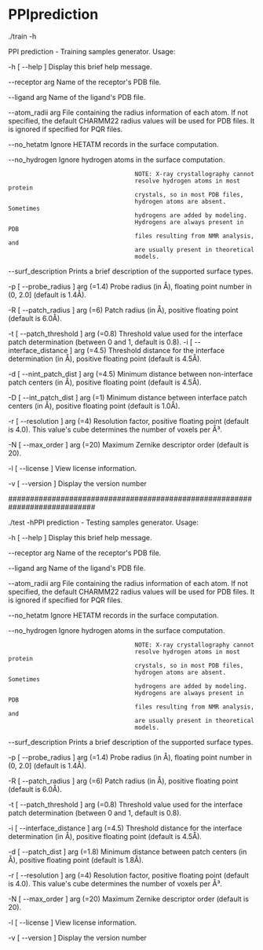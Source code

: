 # PPIprediction

./train -h

PPI prediction - Training samples generator. Usage:

  -h [ --help ]                         Display this brief help message.
  
  --receptor arg                        Name of the receptor's PDB file.
  
  --ligand arg                          Name of the ligand's PDB file.
  
  --atom_radii arg                      File containing the radius information 
                                        of each atom. If not specified, the 
                                        default CHARMM22 radius values will be 
                                        used for PDB files. It is ignored if 
                                        specified for PQR files.
                                        
  --no_hetatm                           Ignore HETATM records in the surface 
                                        computation.
                                        
  --no_hydrogen                         Ignore hydrogen atoms in the surface 
                                        computation.
                                      
                                        NOTE: X-ray crystallography cannot 
                                        resolve hydrogen atoms in most protein 
                                        crystals, so in most PDB files, 
                                        hydrogen atoms are absent. Sometimes 
                                        hydrogens are added by modeling. 
                                        Hydrogens are always present in PDB 
                                        files resulting from NMR analysis, and 
                                        are usually present in theoretical 
                                        models.
                                        
  --surf_description                    Prints a brief description of the 
                                        supported surface types.
                                        
  -p [ --probe_radius ] arg (=1.4)      Probe radius (in Å), floating point 
                                        number in (0, 2.0] (default is 1.4Å).
                                        
  -R [ --patch_radius ] arg (=6)        Patch radius (in Å), positive floating
                                        point (default is 6.0Å).
                                        
  -t [ --patch_threshold ] arg (=0.8)   Threshold value used for the interface 
                                        patch determination (between 0 and 1, 
                                        default is 0.8).
  -i [ --interface_distance ] arg (=4.5)
                                        Threshold distance for the interface 
                                        determination (in Å), positive 
                                        floating point (default is 4.5Å).
                                        
  -d [ --nint_patch_dist ] arg (=4.5)   Minimum distance between non-interface 
                                        patch centers (in Å), positive 
                                        floating point (default is 4.5Å).
                                        
  -D [ --int_patch_dist ] arg (=1)      Minimum distance between interface 
                                        patch centers (in Å), positive 
                                        floating point (default is 1.0Å).
                                        
  -r [ --resolution ] arg (=4)          Resolution factor, positive floating 
                                        point (default is 4.0). This value's 
                                        cube determines the number of voxels 
                                        per Å³.
                                        
  -N [ --max_order ] arg (=20)          Maximum Zernike descriptor order 
                                        (default is 20).
                                        
  -l [ --license ]                      View license information.
  
  -v [ --version ]                      Display the version number
  
############################################################################

./test -hPPI prediction - Testing samples generator. Usage:

  -h [ --help ]                         Display this brief help message.
  
  --receptor arg                        Name of the receptor's PDB file.
  
  --ligand arg                          Name of the ligand's PDB file.
  
  --atom_radii arg                      File containing the radius information 
                                        of each atom. If not specified, the 
                                        default CHARMM22 radius values will be 
                                        used for PDB files. It is ignored if 
                                        specified for PQR files.
                                        
  --no_hetatm                           Ignore HETATM records in the surface 
                                        computation.
                                        
  --no_hydrogen                         Ignore hydrogen atoms in the surface 
                                        computation.
                                        
                                        NOTE: X-ray crystallography cannot 
                                        resolve hydrogen atoms in most protein 
                                        crystals, so in most PDB files, 
                                        hydrogen atoms are absent. Sometimes 
                                        hydrogens are added by modeling. 
                                        Hydrogens are always present in PDB 
                                        files resulting from NMR analysis, and 
                                        are usually present in theoretical 
                                        models.
                                        
  --surf_description                    Prints a brief description of the 
                                        supported surface types.
                                        
  -p [ --probe_radius ] arg (=1.4)      Probe radius (in Å), floating point 
                                        number in (0, 2.0] (default is 1.4Å).
                                        
  -R [ --patch_radius ] arg (=6)        Patch radius (in Å), positive floating
                                        point (default is 6.0Å).
                                        
  -t [ --patch_threshold ] arg (=0.8)   Threshold value used for the interface 
                                        patch determination (between 0 and 1, 
                                        default is 0.8).
                                        
  -i [ --interface_distance ] arg (=4.5)
                                        Threshold distance for the interface 
                                        determination (in Å), positive 
                                        floating point (default is 4.5Å).
                                        
  -d [ --patch_dist ] arg (=1.8)        Minimum distance between patch centers 
                                        (in Å), positive floating point 
                                        (default is 1.8Å).
                                        
  -r [ --resolution ] arg (=4)          Resolution factor, positive floating 
                                        point (default is 4.0). This value's 
                                        cube determines the number of voxels 
                                        per Å³.
                                        
  -N [ --max_order ] arg (=20)          Maximum Zernike descriptor order 
                                        (default is 20).
                                        
  -l [ --license ]                      View license information.
  
  -v [ --version ]                      Display the version number

